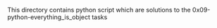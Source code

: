 This directory contains python script  which are solutions to the 0x09-python-everything_is_object tasks 

